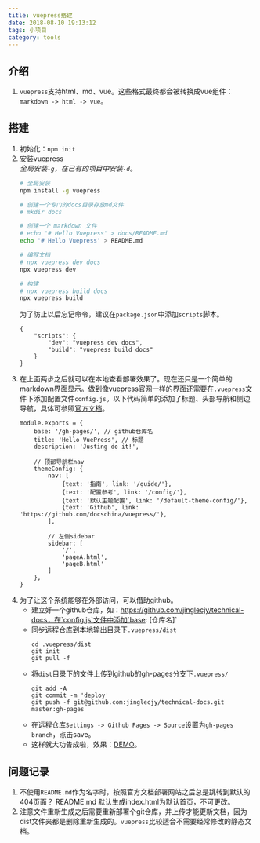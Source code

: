 ```yaml
---
title: vuepress搭建
date: 2018-08-10 19:13:12
tags: 小项目
category: tools
---
```


## 介绍
1. `vuepress`支持html、md、vue。这些格式最终都会被转换成vue组件：`markdown -> html -> vue`。
 
## 搭建
1. 初始化：`npm init`
2. 安装vuepress  
*全局安装`-g`，在已有的项目中安装`-d`。*  
    ```bash
    # 全局安装
    npm install -g vuepress
 
    # 创建一个专门的docs目录存放md文件
    # mkdir docs
 
    # 创建一个 markdown 文件
    # echo '# Hello Vuepress' > docs/README.md
    echo '# Hello Vuepress' > README.md
 
    # 编写文档
    # npx vuepress dev docs
    npx vuepress dev
 
    # 构建
    # npx vuepress build docs
    npx vuepress build
    ```
    为了防止以后忘记命令，建议在`package.json`中添加`scripts`脚本。
    ```
    {
        "scripts": {
            "dev": "vuepress dev docs",
            "build": "vuepress build docs"
        }
    }
    ```
3. 在上面两步之后就可以在本地查看部署效果了。现在还只是一个简单的markdown界面显示。做到像vuepress官网一样的界面还需要在`.vuepress`文件下添加配置文件`config.js`。以下代码简单的添加了标题、头部导航和侧边导航，具体可参照[官方文档](https://vuepress.docschina.org/config/)。  
    ```
    module.exports = {
        base: '/gh-pages/', // github仓库名
        title: 'Hello VuePress', // 标题
        description: 'Justing do it!',
 
        // 顶部导航栏nav
        themeConfig: {
            nav: [
                {text: '指南', link: '/guide/'},
                {text: '配置参考', link: '/config/'},
                {text: '默认主题配置', link: '/default-theme-config/'},
                {text: 'Github', link: 'https://github.com/docschina/vuepress/'},
            ],
 
            // 左侧sidebar
            sidebar: [
                '/',
                'pageA.html',
                'pageB.html'
            ]
        },
    }
    ```
4. 为了让这个系统能够在外部访问，可以借助github。
    - 建立好一个github仓库，如：https://github.com/jinglecjy/technical-docs，在`config.js`文件中添加`base: [仓库名]`  
    - 同步远程仓库到本地输出目录下`.vuepress/dist`  
        ```
        cd .vuepress/dist
        git init
        git pull -f
        ```
    - 将`dist`目录下的文件上传到github的gh-pages分支下`.vuepress/`  
        ```
        git add -A
        git commit -m 'deploy'
        git push -f git@github.com:jinglecjy/technical-docs.git master:gh-pages
        ```
    - 在远程仓库`Settings -> Github Pages -> Source`设置为`gh-pages branch`，点击save。
    - 这样就大功告成啦，效果：[DEMO](https://jinglecjy.github.io/technical-docs/)。
## 问题记录
1. 不使用`README.md`作为名字时，按照官方文档部署网站之后总是跳转到默认的404页面？ 
README.md 默认生成index.html为默认首页，不可更改。 
2. 注意文件重新生成之后需要重新部署个git仓库，并上传才能更新文档，因为dist文件夹都是删除重新生成的。`vuepress`比较适合不需要经常修改的静态文档。